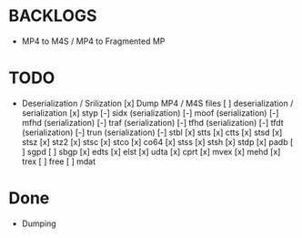 # BACKLOGS
- MP4 to M4S / MP4 to Fragmented MP

# TODO
- Deserialization / Srilization
[x] Dump MP4 / M4S files
[ ] deserialization / serialization
    [x] styp
    [-] sidx (serialization)
    [-] moof (serialization)
    [-] mfhd (serialization)
    [-] traf (serialization)
    [-] tfhd (serialization)
    [-] tfdt (serialization)
    [-] trun (serialization)
    [-] stbl
        [x] stts
        [x] ctts
        [x] stsd
        [x] stsz
        [x] stz2
        [x] stsc
        [x] stco
        [x] co64
        [x] stss
        [x] stsh
        [x] stdp
        [x] padb
        [ ] sgpd
        [ ] sbgp
    [x] edts
        [x] elst
    [x] udta
        [x] cprt
    [x] mvex
        [x] mehd
        [x] trex
    [ ] free
    [ ] mdat

# Done
- Dumping
